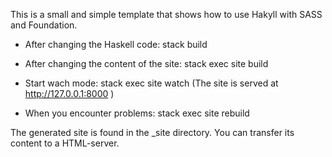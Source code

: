 This is a small and simple template that shows how to use Hakyll with SASS and Foundation.

* After changing the Haskell code:
    stack build

* After changing the content of the site:
    stack exec site build

* Start wach mode:
    stack exec site watch
  (The site is served at http://127.0.0.1:8000 )

* When you encounter problems:
    stack exec site rebuild

The generated site is found in the _site directory. You can transfer its content to a HTML-server.

